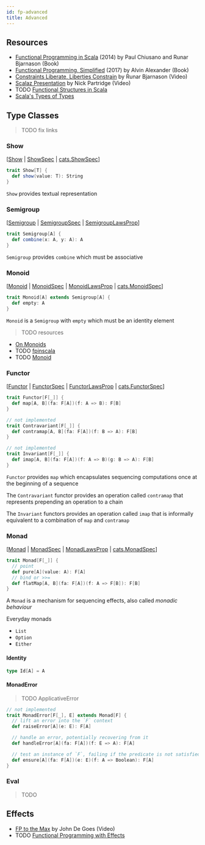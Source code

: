 ```yaml
---
id: fp-advanced
title: Advanced
---
```


## Resources

* [Functional Programming in Scala](https://amzn.to/2OCFpQG) (2014) by Paul Chiusano and Runar Bjarnason (Book)
* [Functional Programming, Simplified](https://amzn.to/2OCFROS) (2017) by Alvin Alexander (Book)
* [Constraints Liberate, Liberties Constrain](https://www.youtube.com/watch?v=GqmsQeSzMdw) by Runar Bjarnason (Video)
* [Scalaz Presentation](https://vimeo.com/10482466) by Nick Partridge (Video)
* TODO [Functional Structures in Scala](https://www.youtube.com/playlist?list=PLFrwDVdSrYE6dy14XCmUtRAJuhCxuzJp0)
* [Scala's Types of Types](https://ktoso.github.io/scala-types-of-types)

## Type Classes

> TODO fix links

### Show

[[Show](https://niqdev.github.io/scala-fp) | [ShowSpec](https://niqdev.github.io/scala-fp) | [cats.ShowSpec](https://niqdev.github.io/scala-fp)]

```scala mdoc
trait Show[T] {
  def show(value: T): String
}
```

`Show` provides textual representation

### Semigroup

[[Semigroup](https://niqdev.github.io/scala-fp) | [SemigroupSpec](https://niqdev.github.io/scala-fp) | [SemigroupLawsProp](https://niqdev.github.io/scala-fp)]

```scala mdoc
trait Semigroup[A] {
  def combine(x: A, y: A): A
}
```

`Semigroup` provides `combine` which must be associative

### Monoid

[[Monoid](https://niqdev.github.io/scala-fp) | [MonoidSpec](https://niqdev.github.io/scala-fp) | [MonoidLawsProp](https://niqdev.github.io/scala-fp) | [cats.MonoidSpec](https://niqdev.github.io/scala-fp)]

```scala mdoc
trait Monoid[A] extends Semigroup[A] {
  def empty: A
}
```

`Monoid` is a `Semigroup` with `empty` which must be an identity element

> TODO resources

* [On Monoids](https://apocalisp.wordpress.com/2010/06/14/on-monoids)
* TODO [fpinscala](https://github.com/fpinscala/fpinscala/wiki/Chapter-10:-Monoids)
* TODO [Monoid](http://eed3si9n.com/herding-cats/Monoid.html)

### Functor

[[Functor](https://niqdev.github.io/scala-fp) | [FunctorSpec](https://niqdev.github.io/scala-fp) | [FunctorLawsProp](https://niqdev.github.io/scala-fp) | [cats.FunctorSpec](https://niqdev.github.io/scala-fp)]

```scala mdoc
trait Functor[F[_]] {
  def map[A, B](fa: F[A])(f: A => B): F[B]
}

// not implemented
trait Contravariant[F[_]] {
  def contramap[A, B](fa: F[A])(f: B => A): F[B]
}

// not implemented
trait Invariant[F[_]] {
  def imap[A, B](fa: F[A])(f: A => B)(g: B => A): F[B]
}
```

`Functor` provides `map` which encapsulates sequencing computations once at the beginning of a sequence

The `Contravariant` functor provides an operation called `contramap` that represents prepending an operation to a chain

The `Invariant` functors provides an operation called `imap` that is informally equivalent to a combination of `map` and `contramap`

### Monad

[[Monad](https://niqdev.github.io/scala-fp) | [MonadSpec](https://niqdev.github.io/scala-fp) | [MonadLawsProp](https://niqdev.github.io/scala-fp) | [cats.MonadSpec](https://niqdev.github.io/scala-fp)]

```scala mdoc
trait Monad[F[_]] {
  // point
  def pure[A](value: A): F[A]
  // bind or >>=
  def flatMap[A, B](fa: F[A])(f: A => F[B]): F[B]
}
```

A `Monad` is a mechanism for sequencing effects, also called *monadic behaviour*

Everyday monads

* `List`
* `Option`
* `Either`

#### Identity

```scala mdoc
type Id[A] = A
```

#### MonadError

> TODO ApplicativeError

```scala mdoc
// not implemented
trait MonadError[F[_], E] extends Monad[F] {
  // lift an error into the `F` context
  def raiseError[A](e: E): F[A]

  // handle an error, potentially recovering from it
  def handleError[A](fa: F[A])(f: E => A): F[A]

  // test an instance of `F`, failing if the predicate is not satisfied
  def ensure[A](fa: F[A])(e: E)(f: A => Boolean): F[A]
}
```

### Eval

> TODO

## Effects

* [FP to the Max](https://youtu.be/sxudIMiOo68) by John De Goes (Video)
* TODO [Functional Programming with Effects](https://www.youtube.com/watch?v=po3wmq4S15A)
